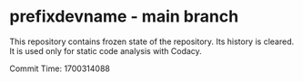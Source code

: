 # prefixdevname - main branch

This repository contains frozen state of the repository.
Its history is cleared. It is used only for static code
analysis with Codacy.

Commit Time: 1700314088